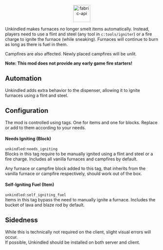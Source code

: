 <div style="text-align: center;">
    <img alt="fabric-api" height="56" src="https://cdn.jsdelivr.net/npm/@intergrav/devins-badges@3/assets/cozy/requires/fabric-api_vector.svg">
</div>

Unkindled makes furnaces no longer smelt items automatically.
Instead, players need to use a flint and steel (any tool in `c:tools/igniter`)
or a fire charge to ignite the furnace (while sneaking).
Furnaces will continue to burn as long as there is fuel in them.

Campfires are also affected. Newly placed campfires will be unlit.

**Note: This mod does not provide any early game fire starters!**

## Automation

Unkindled adds extra behavior to the dispenser, allowing it to ignite furnaces using a flint and steel.

## Configuration

The mod is controlled using tags. One for items and one for blocks.
Replace or add to them according to your needs.

#### Needs Igniting (Block)

`unkindled:needs_igniting`  
Blocks in this tag require to be manually ignited using a flint and steel or a fire charge.
Includes all vanilla furnaces and campfires by default.

Any furnace or campfire block added to this tag, that inherits from the vanilla furnace or campfire respectively, should work out of the box.

#### Self-Igniting Fuel (Item)

`unkindled:self_igniting_fuel`  
Items in this tag bypass the need to manually ignite a furnace.
Includes the bucket of lava and blaze rod by default.

## Sidedness

While this is technically not required on the client, slight visual errors will occur.  
If possible, Unkindled should be installed on both server and client.